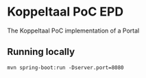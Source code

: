 # Koppeltaal PoC EPD
The Koppeltaal PoC implementation of a Portal


## Running locally
```shell script
mvn spring-boot:run -Dserver.port=8080
```

